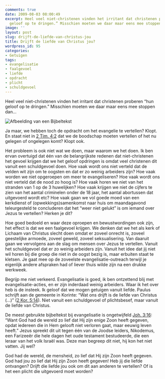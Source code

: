 ```yaml
---
comments: true
date: 2009-08-03 08:00:49
excerpt: Heel veel niet-christenen vinden het irritant dat christenen proberen “hun
  geloof op te dringen.” Misschien moeten we daar maar eens mee stoppen dan...
image: ''
layout: post
slug: drijft-de-liefde-van-christus-jou
title: Drijft de liefde van Christus jou?
wordpress_id: 95
categories:
- Getuigen
tags:
- evangelisatie
- faalgevoel
- liefde
- opdracht
- plicht
- schuldgevoel
---
```


Heel veel niet-christenen vinden het irritant dat christenen proberen “hun geloof op te dringen.” Misschien moeten we daar maar eens mee stoppen dan...

![Afbeelding van een Bijbeltekst](http://www.geloofinjewerk.nl/images/2009/08/bijbeltekst.jpg)

Ja maar, we hebben toch de opdracht om het evangelie te vertellen? Klopt. En staat niet in [2 Tim. 4:2](http://www.biblija.net/biblija.cgi?m=2+Timoteus+4%3A2&id18=1&pos=0&l=nl&set=10) dat we de boodschap moeten vertellen of het nu gelegen of ongelegen komt? Klopt ook.

Het probleem is ook niet wat we doen, maar waarom we het doen. Ik ben ervan overtuigd dat één van de belangrijkste redenen dat niet-christenen het gevoel krijgen dat we het geloof opdringen is omdat veel christenen dit vanuit een schuldgevoel doen. Hoe vaak wordt ons niet verteld dat de velden wit zijn om te oogsten en dat er zo weinig arbeiders zijn? Hoe vaak worden we niet opgeroepen om meer te evangeliseren? Hoe vaak wordt ons niet verteld dat de nood zo hoog is? Hoe vaak horen we niet van het stranden van 1 op de 3 huwelijken? Hoe vaak krijgen we niet de cijfers te zien van het aantal criminelen onder de 18 jaar, het aantal abortussen dat uitgevoerd wordt etc? Hoe vaak gaan we vol goede moed van een kerkdienst of (opwekkings)samenkomst naar huis om maandagavond teleurgesteld te concluderen dat het “weer niet gelukt” is om iemand over Jezus te vertellen? Herken je dit?

Hoe goed bedoeld en waar deze oproepen en bewustwordingen ook zijn, het effect is dat we een faalgevoel krijgen. We denken dat we het als kerk of Lichaam van Christus slecht doen omdat er zoveel onrecht is, zoveel geestelijke armoede, zoveel geweld, zoveel seksualisering. Van daaruit gaan we vervolgens aan de slag om mensen over Jezus te vertellen. Vanuit het schuldgevoel dat er zo weinig arbeiders zijn. Vanuit het idee dat jij niet wil horen bij die groep die niet in de oogst bezig is, maar erbuiten staat te kletsen. Je gaat mee op de zoveelste evangelisatie-outreach terwijl je eigenlijk andere afspraken had of liever thuis wilde zijn na een drukke werkweek.

Begrijp me niet verkeerd. Evangelisatie is goed, ik ben ontzettend blij met evangelisatie-acties, en er zijn inderdaad weinig arbeiders. Waar ik het over heb is de insteek. Ik geloof dat we mogen getuigen vanuit liefde. Paulus schrijft aan de gemeente in Korinte: “Wat ons drijft is de liefde van Christus (...)” ([2 Kor. 5:14](http://www.biblija.net/biblija.cgi?m=2+Korintiers+5%3A14&id18=1&pos=0&l=nl&set=10)). Niet vanuit een schuldgevoel of plichtsbesef, maar vanuit de liefde van Christus.

De meest gebruikte bijbeltekst bij evangelisatie is ongetwijfeld [Joh. 3:16](http://www.biblija.net/biblija.cgi?m=Johannes+3%3A16&id18=1&pos=0&l=nl&set=10): “Want God had de wereld zo lief dat Hij zijn enige Zoon heeft gegeven, opdat iedereen die in Hem gelooft niet verloren gaat, maar eeuwig leven heeft.” Jezus spreekt dit uit tegen één van de Joodse leiders, Nikodemus, een Farizeeër die hele dagen het oude testament bestudeerde, die een leraar van het volk Israël was. Deze man begreep dit niet, hij kon het niet vatten. Jij wel?

God had de wereld, de mensheid, zo lief dat Hij zijn Zoon heeft gegeven. God had jou zo lief dat Hij zijn Zoon heeft gegeven! Heb jij die liefde ontvangen? Drijft die liefde jou ook om dit aan anderen te vertellen? Of is het een plicht die uitgevoerd moet worden?
